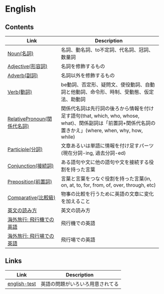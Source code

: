 # English

## Contents
| Link | Description |
| --- | --- |
| [Noun(名詞)](noun.md)                              | 名詞、動名詞、to不定詞、代名詞、冠詞、数量詞 |
| [Adjective(形容詞)](adjective.md)                  | 名詞を修飾するもの |
| [Adverb(副詞)](adverb.md)                          | 名詞以外を修飾するもの |
| [Verb(動詞)](verb.md)                              | be動詞、否定形、疑問文、使役動詞、自動詞と他動詞、命令形、時制、受動態、仮定法、助動詞 |
| [RelativePronoun(関係代名詞)](relative_pronoun.md) | 関係代名詞は先行詞の後ろから情報を付け足す語句(that, which, who, whose, what)、関係副詞は「前置詞+関係代名詞の置きかえ」(where, when, why, how, while) |
| [Participle(分詞)](participle.md)                  | 文章あるいは単語に情報を付け足すパーツ(現在分詞-ing, 過去分詞-ed) |
| [Conjunction(接続詞)](conjunction.md)              | ある語句や文に他の語句や文を接続する役割を持った言葉 |
| [Preposition(前置詞)](preposition.md)              | 言葉と言葉をつなぐ役割を持った言葉(in, on, at, to, for, from, of, over, through, etc) |
| [Comparative(比較級)](comparative.md)              | 物事の比較を行うために英語の文章に変化を加えること |
| [英文の読み方](howtoread.md)                       | 英文の読み方 |
| [海外旅行: 飛行機での英語](airplain.md)            | 飛行機での英語 |
| [海外旅行: 飛行場での英語](airport.md)             | 飛行場での英語 |


## Links
| Link | Description |
| --- | --- |
| [english-test](http://www.english-test.net/) | 英語の問題がいろいろ用意されてる |

